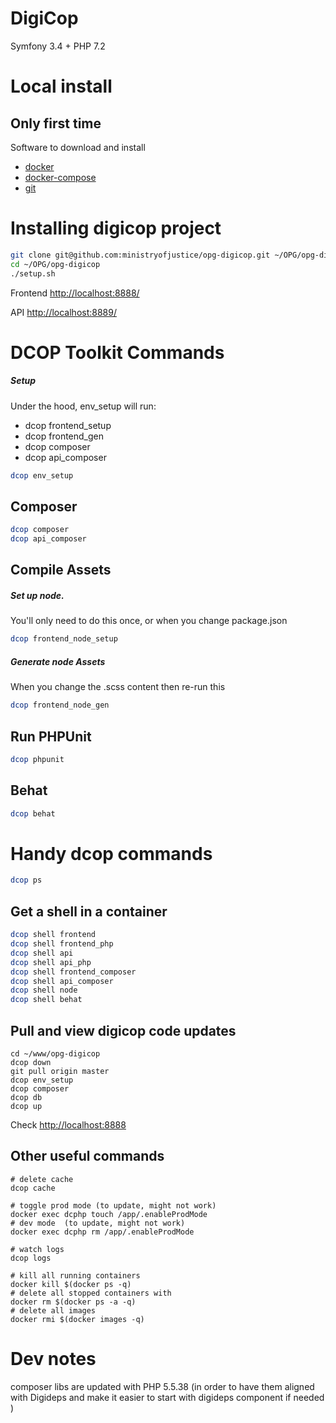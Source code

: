 # DigiCop
Symfony 3.4 + PHP 7.2

# Local install

## Only first time

Software to download and install
  *  [docker](https://docs.docker.com/install/)
  *  [docker-compose](https://docs.docker.com/compose/install/)
  *  [git](https://git-scm.com/book/en/v2/Getting-Started-Installing-Git)

# Installing digicop project

``` bash
git clone git@github.com:ministryofjustice/opg-digicop.git ~/OPG/opg-digicop
cd ~/OPG/opg-digicop
./setup.sh
```

Frontend [http://localhost:8888/](http://localhost:8888/)

API [http://localhost:8889/](http://localhost:8889/)

# DCOP Toolkit Commands

##### Setup
Under the hood, env_setup will run:
- dcop frontend_setup
- dcop frontend_gen
- dcop composer
- dcop api_composer

``` bash
dcop env_setup
```

## Composer
``` bash
dcop composer
dcop api_composer
```

## Compile Assets

##### Set up node.
You'll only need to do this once, or when you change package.json

``` bash
dcop frontend_node_setup
```

##### Generate node Assets
When you change the .scss content then re-run this
``` bash
dcop frontend_node_gen
```

## Run PHPUnit
``` bash
dcop phpunit
```

## Behat
``` bash
dcop behat
```

# Handy dcop commands
``` bash
dcop ps
```

## Get a shell in a container
``` bash
dcop shell frontend
dcop shell frontend_php
dcop shell api
dcop shell api_php
dcop shell frontend_composer
dcop shell api_composer
dcop shell node
dcop shell behat
```


## Pull and view digicop code updates

    cd ~/www/opg-digicop
    dcop down
    git pull origin master
    dcop env_setup
    dcop composer
    dcop db
    dcop up

 Check [http://localhost:8888](http://localhost:8888/)

## Other useful commands
    
    # delete cache
    dcop cache 
    
    # toggle prod mode (to update, might not work)
    docker exec dcphp touch /app/.enableProdMode
    # dev mode  (to update, might not work)
    docker exec dcphp rm /app/.enableProdMode  
    
    # watch logs
    dcop logs

    # kill all running containers
    docker kill $(docker ps -q)
    # delete all stopped containers with
    docker rm $(docker ps -a -q)
    # delete all images
    docker rmi $(docker images -q)

# Dev notes
composer libs are updated with PHP 5.5.38
(in order to have them aligned with Digideps and make it easier to start with digideps component if needed )
